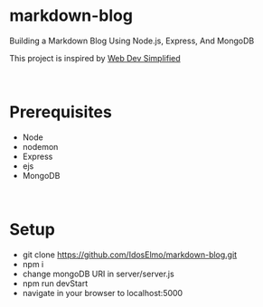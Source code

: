 # markdown-blog
Building a Markdown Blog Using Node.js, Express, And MongoDB


This project is inspired by [Web Dev Simplified](https://www.youtube.com/watch?v=1NrHkjlWVhM)


<br/>

# Prerequisites
- Node
- nodemon
- Express 
- ejs
- MongoDB

<br/>

# Setup
- git clone https://github.com/IdosElmo/markdown-blog.git
- npm i
- change mongoDB URI in server/server.js
- npm run devStart
- navigate in your browser to localhost:5000
